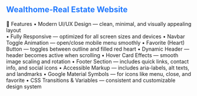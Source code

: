  <h2 style="color:#2179ff;">Wealthome-Real Estate Website</h2>

🧩 Features
• Modern UI/UX Design — clean, minimal, and visually appealing layout
<br/>
• Fully Responsive — optimized for all screen sizes and devices
• Navbar Toggle Animation — open/close mobile menu smoothly
• Favorite (Heart) Button — toggles between outline and filled red heart
• Dynamic Header — header becomes active when scrolling
• Hover Card Effects — smooth image scaling and rotation
• Footer Section — includes quick links, contact info, and social icons
• Accessible Markup — includes aria-labels, alt texts, and landmarks
• Google Material Symbols — for icons like menu, close, and favorite
• CSS Transitions & Variables — consistent and customizable design system
